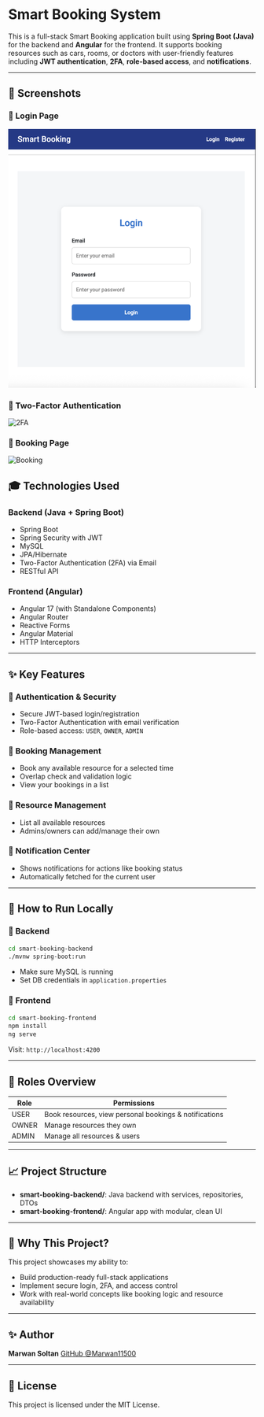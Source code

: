 # Smart Booking System

This is a full-stack Smart Booking application built using **Spring Boot (Java)** for the backend and **Angular** for the frontend. It supports booking resources such as cars, rooms, or doctors with user-friendly features including **JWT authentication**, **2FA**, **role-based access**, and **notifications**.

---

## 📸 Screenshots

### 🔐 Login Page
![Login](01-smart-booking.png)

### 🔐 Two-Factor Authentication
![2FA](https://raw.githubusercontent.com/Marwan11500/smart-booking-frontend/main/screenshots/02-smart-booking.png)

### 📅 Booking Page
![Booking](https://raw.githubusercontent.com/Marwan11500/smart-booking-frontend/main/screenshots/03-smart-booking.png)


## 🎓 Technologies Used

### Backend (Java + Spring Boot)

* Spring Boot
* Spring Security with JWT
* MySQL
* JPA/Hibernate
* Two-Factor Authentication (2FA) via Email
* RESTful API

### Frontend (Angular)

* Angular 17 (with Standalone Components)
* Angular Router
* Reactive Forms
* Angular Material
* HTTP Interceptors

---

## ✨ Key Features

### 🔐 Authentication & Security

* Secure JWT-based login/registration
* Two-Factor Authentication with email verification
* Role-based access: `USER`, `OWNER`, `ADMIN`

### 🏢 Booking Management

* Book any available resource for a selected time
* Overlap check and validation logic
* View your bookings in a list

### 📃 Resource Management

* List all available resources
* Admins/owners can add/manage their own

### 📢 Notification Center

* Shows notifications for actions like booking status
* Automatically fetched for the current user

---

## 📅 How to Run Locally

### 📃 Backend

```bash
cd smart-booking-backend
./mvnw spring-boot:run
```

* Make sure MySQL is running
* Set DB credentials in `application.properties`

### 📄 Frontend

```bash
cd smart-booking-frontend
npm install
ng serve
```

Visit: `http://localhost:4200`

---

## 📣 Roles Overview

| Role  | Permissions                                            |
| ----- | ------------------------------------------------------ |
| USER  | Book resources, view personal bookings & notifications |
| OWNER | Manage resources they own                              |
| ADMIN | Manage all resources & users                           |

---

## 📈 Project Structure

* **smart-booking-backend/**: Java backend with services, repositories, DTOs
* **smart-booking-frontend/**: Angular app with modular, clean UI

---

## 🚀 Why This Project?

This project showcases my ability to:

* Build production-ready full-stack applications
* Implement secure login, 2FA, and access control
* Work with real-world concepts like booking logic and resource availability

---

## ✨ Author

**Marwan Soltan**
[GitHub @Marwan11500](https://github.com/Marwan11500)

---

## 📅 License

This project is licensed under the MIT License.
